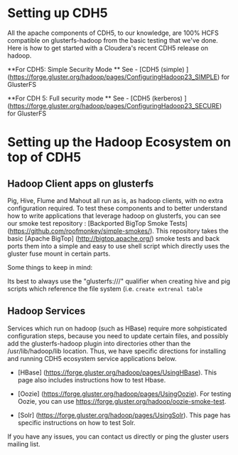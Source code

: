# Setting up CDH5 #

All the apache components of CDH5, to our knowledge, are 100% HCFS compatible on glusterfs-hadoop from the basic testing that we've done.  Here is how to get started with a Cloudera's recent CDH5 release on hadoop.

**For CDH5: Simple Security Mode ** 
See - [CDH5 (simple) ] (https://forge.gluster.org/hadoop/pages/ConfiguringHadoop23_SIMPLE) for GlusterFS

**For CDH 5: Full security mode ** 
See - [CDH5 (kerberos) ] (https://forge.gluster.org/hadoop/pages/ConfiguringHadoop23_SECURE) for GlusterFS

# Setting up the Hadoop Ecosystem on top of CDH5 #

## Hadoop Client apps on glusterfs ##

Pig, Hive, Flume and Mahout all run as is, as hadoop clients, with no extra configuration required.   To test these components and to better understand how to write applications that leverage hadoop on glusterfs, you can see our smoke test repository : [Backported BigTop Smoke Tests] (https://github.com/roofmonkey/simple-smokes/).  This repository takes the basic [Apache BigTop] (http://bigtop.apache.org/) smoke tests and back ports them into a simple and easy to use shell script which directly uses the gluster fuse mount in certain parts.

Some things to keep in mind:  

Its best to always use the "glusterfs:///" qualifier when creating hive and pig scripts which reference the file system (i.e. `create extrenal table `

## Hadoop Services ##

Services which run on hadoop (such as HBase) require more sohpisticated configuration steps, because you need to update certain files, and possibly add the glusterfs-hadoop plugin into directories other than the /usr/lib/hadoop/lib location.  Thus, we have specific directions for installing and running CDH5 ecosystem service applications below.

* [HBase] (https://forge.gluster.org/hadoop/pages/UsingHBase). This page also includes instructions how to test Hbase.

* [Oozie] (https://forge.gluster.org/hadoop/pages/UsingOozie).  For testing Oozie, you can use https://forge.gluster.org/hadoop/oozie-smoke-test.

* [Solr] (https://forge.gluster.org/hadoop/pages/UsingSolr).  This page has specific instructions on how to test Solr. 

If you have any issues, you can contact us directly or ping the gluster users mailing list.   